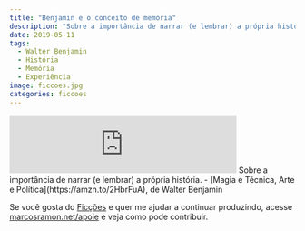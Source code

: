 ```yaml
---
title: "Benjamin e o conceito de memória"
description: "Sobre a importância de narrar (e lembrar) a própria história."
date: 2019-05-11
tags: 
  - Walter Benjamin
  - História
  - Memória
  - Experiência
image: ficcoes.jpg
categories: ficcoes
---
```


<iframe src="https://anchor.fm/podcastficcoes/embed/episodes/Benjamin-e-o-conceito-de-memria-e40aug/a-aer4lu" height="102px" width="400px" frameborder="0" scrolling="no"></iframe>
Sobre a importância de narrar (e lembrar) a própria história.
 - [Magia e Técnica, Arte e Política](https://amzn.to/2HbrFuA), de Walter Benjamin
 
Se você gosta do [Ficções](https://marcosramon.net/ficcoes/) e quer me ajudar a continuar produzindo, acesse [marcosramon.net/apoie](https://marcosramon.net/apoie/) e veja como pode contribuir. 
